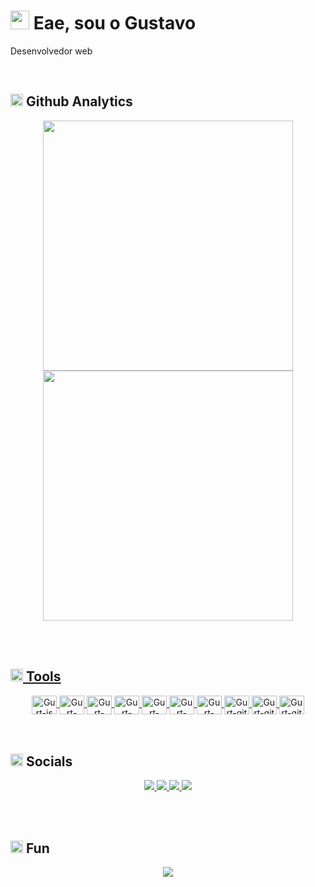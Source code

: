 <h1><img height="30px" src="https://user-images.githubusercontent.com/50364832/143615313-330ef73e-ee1c-4cfe-b71d-7462a00f16b4.gif" /> Eae, sou o Gustavo</h1>

<p>Desenvolvedor web</p>

</br>

<!-- ## 💡 &nbsp;Github Analytics -->
<h2><img height="20px" src="https://user-images.githubusercontent.com/50364832/143619165-74c703be-b3a3-4902-9563-07928511c2bc.gif" /> Github Analytics</h2>
<div align="center">
  <a href="https://github.com/Gurtinho">
  <img width="400em" src="https://github-readme-stats.vercel.app/api?username=Gurtinho&show_icons=true&theme=radical&include_all_commits=true&count_private=true"/>
  <img width="400em" src="https://github-readme-stats.vercel.app/api/top-langs/?username=Gurtinho&layout=compact&langs_count=7&theme=radical"/>
</div>
 
</br></br>

<!-- ## 🛠️ &nbsp;Tools -->
<h2><img height="20px" src="https://user-images.githubusercontent.com/50364832/143620337-441d693c-a903-42af-9ddd-4dfa82d25822.gif" /> Tools</h2>

<div align="center">
<!--   javascript -->
  <a href="https://developer.mozilla.org/pt-BR/docs/Web/JavaScript">
    <img align="center" alt="Gurt-js" height="30" width="40" src="https://cdn.jsdelivr.net/gh/devicons/devicon/icons/javascript/javascript-original.svg">
  </a>
  <!--   nodejs -->
  <a href="https://nodejs.org/en/">
    <img align="center" alt="Gurt-node" height="30" width="40" src="https://cdn.jsdelivr.net/gh/devicons/devicon/icons/nodejs/nodejs-plain.svg" />
  </a>
<!--   postgresql -->
  <a href="https://www.postgresql.org/docs/current/datatype.html">
    <img align="center" alt="Gurt-postgresql" height="30" width="40" src="https://cdn.jsdelivr.net/gh/devicons/devicon/icons/postgresql/postgresql-plain.svg" />
  </a>
<!--   html -->
  <a href="https://developer.mozilla.org/pt-BR/docs/Web/HTML">
    <img align="center" alt="Gurt-html" height="30" width="40" src="https://cdn.jsdelivr.net/gh/devicons/devicon/icons/html5/html5-original.svg">
  </a>
<!--   css -->
  <a href="https://developer.mozilla.org/pt-BR/docs/Web/CSS">
    <img align="center" alt="Gurt-css" height="30" width="40" src="https://cdn.jsdelivr.net/gh/devicons/devicon/icons/css3/css3-original.svg">
  </a>
<!--   bootstrap -->
  <a href="https://getbootstrap.com/">
    <img align="center" alt="Gurt-bootstrap" height="30" width="40" src="https://cdn.jsdelivr.net/gh/devicons/devicon/icons/bootstrap/bootstrap-original.svg" />
  </a>
<!--   vscode -->
  <a href="https://code.visualstudio.com/">
    <img align="center" alt="Gurt-vscode" height="30" width="40" src="https://cdn.jsdelivr.net/gh/devicons/devicon/icons/vscode/vscode-original.svg" />
  </a>
<!--   git -->
  <a href="https://git-scm.com/">
    <img align="center" alt="Gurt-git" height="30" width="40" src="https://cdn.jsdelivr.net/gh/devicons/devicon/icons/git/git-original.svg" />
  </a>
<!--   github -->
  <a href="https://github.com/">
    <img align="center" alt="Gurt-git" height="30" width="40" src="https://cdn.jsdelivr.net/gh/devicons/devicon/icons/github/github-original-wordmark.svg" />
  </a>
<!--   opera gx -->
  <a href="https://www.opera.com/pt-br/gx">
    <img align="center" alt="Gurt-git" height="30" width="40" src="https://cdn.jsdelivr.net/gh/devicons/devicon/icons/opera/opera-original.svg" />
  </a>
  
</div
  
</br></br>

<!-- ## 🔗 &nbsp;Links -->
<h2><img height="20px" src="https://user-images.githubusercontent.com/50364832/143620129-a7cf3435-8c3d-45f1-89fc-a64836558c39.gif" /> Socials</h2>

<div align="center">
<!--   instagram -->
  <a href="https://www.instagram.com/gutolitt/">
    <img src="https://img.shields.io/badge/-Instagram-%23E4405F?style=for-the-badge&logo=instagram&logoColor=white">
  </a>
  
<!--   discord -->
  <a href="https://discord.gg/DZnnfQDbp9">
    <img src="https://img.shields.io/badge/-discord-%235865F2?style=for-the-badge&logo=discord&logoColor=white">
  </a>
  
<!--   linkedin -->
  <a href="https://www.linkedin.com/in/gustavo-litter-6ab24b191/">
    <img src="https://img.shields.io/badge/-Linkedin-%230e76a8?style=for-the-badge&logo=linkedin&logoColor=white"/>
  </a>
  
<!--   twitter -->
  <a href="https://twitter.com/gustavo_gurt">
    <img src="https://img.shields.io/badge/-twitter-%2300acee?style=for-the-badge&logo=twitter&logoColor=white"/>
  </a>
</div>

</br></br>

<h2><img height="20px" src="https://user-images.githubusercontent.com/50364832/143664191-1b5290b7-408a-49d6-a88a-942599ef380b.gif" /> Fun</h2>

<div align="center">
  <img src="https://github.com/Gurtinho/Gurtinho/blob/output/github-contribution-grid-snake.svg" />
</div>
